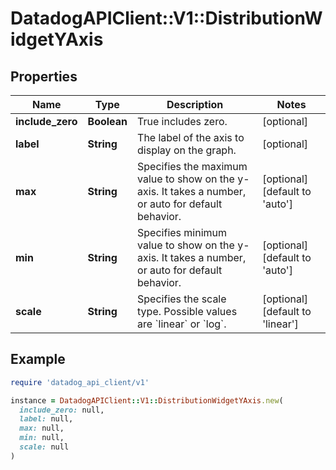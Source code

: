# DatadogAPIClient::V1::DistributionWidgetYAxis

## Properties

| Name             | Type        | Description                                                                                         | Notes                                   |
| ---------------- | ----------- | --------------------------------------------------------------------------------------------------- | --------------------------------------- |
| **include_zero** | **Boolean** | True includes zero.                                                                                 | [optional]                              |
| **label**        | **String**  | The label of the axis to display on the graph.                                                      | [optional]                              |
| **max**          | **String**  | Specifies the maximum value to show on the y-axis. It takes a number, or auto for default behavior. | [optional][default to &#39;auto&#39;]   |
| **min**          | **String**  | Specifies minimum value to show on the y-axis. It takes a number, or auto for default behavior.     | [optional][default to &#39;auto&#39;]   |
| **scale**        | **String**  | Specifies the scale type. Possible values are &#x60;linear&#x60; or &#x60;log&#x60;.                | [optional][default to &#39;linear&#39;] |

## Example

```ruby
require 'datadog_api_client/v1'

instance = DatadogAPIClient::V1::DistributionWidgetYAxis.new(
  include_zero: null,
  label: null,
  max: null,
  min: null,
  scale: null
)
```
